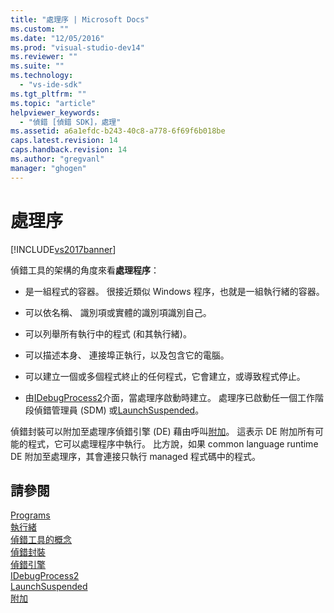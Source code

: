 ```yaml
---
title: "處理序 | Microsoft Docs"
ms.custom: ""
ms.date: "12/05/2016"
ms.prod: "visual-studio-dev14"
ms.reviewer: ""
ms.suite: ""
ms.technology: 
  - "vs-ide-sdk"
ms.tgt_pltfrm: ""
ms.topic: "article"
helpviewer_keywords: 
  - "偵錯 [偵錯 SDK]，處理"
ms.assetid: a6a1efdc-b243-40c8-a778-6f69f6b018be
caps.latest.revision: 14
caps.handback.revision: 14
ms.author: "gregvanl"
manager: "ghogen"
---
```

# 處理序
[!INCLUDE[vs2017banner](../../code-quality/includes/vs2017banner.md)]

偵錯工具的架構的角度來看**處理程序**：  
  
-   是一組程式的容器。  很接近類似 Windows 程序，也就是一組執行緒的容器。  
  
-   可以依名稱、 識別項或實體的識別項識別自己。  
  
-   可以列舉所有執行中的程式 \(和其執行緒\)。  
  
-   可以描述本身、 連接埠正執行，以及包含它的電腦。  
  
-   可以建立一個或多個程式終止的任何程式，它會建立，或導致程式停止。  
  
-   由[IDebugProcess2](../../extensibility/debugger/reference/idebugprocess2.md)介面，當處理序啟動時建立。  處理序已啟動任一個工作階段偵錯管理員 \(SDM\) 或[LaunchSuspended](../../extensibility/debugger/reference/idebugenginelaunch2-launchsuspended.md)。  
  
 偵錯封裝可以附加至處理序偵錯引擎 \(DE\) 藉由呼叫[附加](../../extensibility/debugger/reference/idebugprocess2-attach.md)。  這表示 DE 附加所有可能的程式，它可以處理程序中執行。  比方說，如果 common language runtime DE 附加至處理序，其會連接只執行 managed 程式碼中的程式。  
  
## 請參閱  
 [Programs](../../extensibility/debugger/programs.md)   
 [執行緒](../../extensibility/debugger/threads.md)   
 [偵錯工具的概念](../../extensibility/debugger/debugger-concepts.md)   
 [偵錯封裝](../../extensibility/debugger/debug-package.md)   
 [偵錯引擎](../../extensibility/debugger/debug-engine.md)   
 [IDebugProcess2](../../extensibility/debugger/reference/idebugprocess2.md)   
 [LaunchSuspended](../../extensibility/debugger/reference/idebugenginelaunch2-launchsuspended.md)   
 [附加](../../extensibility/debugger/reference/idebugprocess2-attach.md)